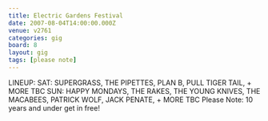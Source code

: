 ```yaml
---
title: Electric Gardens Festival
date: 2007-08-04T14:00:00.000Z
venue: v2761
categories: gig
board: 8
layout: gig
tags: [please note]
---
```

LINEUP: SAT: SUPERGRASS, THE PIPETTES, PLAN B, PULL TIGER TAIL, + MORE TBC SUN: HAPPY MONDAYS, THE RAKES, THE YOUNG KNIVES, THE MACABEES, PATRICK WOLF, JACK PENATE, + MORE TBC Please Note: 10 years and under get in free!
